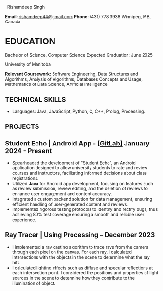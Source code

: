 ﻿` `Rishamdeep Singh  

**Email**: <rishamdeep44@gmail.com> 		**Phone**: (431) 778 3938	  	Winnipeg, MB, Canada 


# **EDUCATION**  

Bachelor of Science, Computer Science   	 	 	         Expected Graduation: June 2025  

University of Manitoba 

**Relevant Coursework:** Software Engineering, Data Structures and Algorithms, Analysis of Algorithms, Databases Concepts and Usage, Mathematics of Data Science, Artificial Intelligence 
## **TECHNICAL SKILLS**  

- Languages: Java, JavaScript, Python, C, C++, Prolog, Processing.

## **PROJECTS**  

## Student Echo | Android App - [[GitLab](https://code.cs.umanitoba.ca/comp3350-winter2024/KeyValuePairs-a02-8)[\]](https://github.com/WilliamOdumah/Student-Echo)                                                                            January 2024 - Present 
- Spearheaded the development of "Student Echo", an Android application designed to allow university students to rate and review courses and instructors, facilitating informed decisions about class registrations. 
- Utilized **Java** for Android app development, focusing on features such as review submission, review editing, and the deletion of reviews to enhance user engagement and content accuracy. 
- Integrated a custom backend solution for data management, ensuring efficient handling of user-generated content and reviews. 
- Implemented rigorous testing protocols to identify and rectify bugs, thus achieving 80% test coverage ensuring a smooth and reliable user experience. 

## Ray Tracer | Using Processing – 							December 2023

- I implemented a ray casting algorithm to trace rays from the camera through each pixel on the canvas. For each ray, I calculated intersections with the objects in the scene to determine what the ray hits.
- I calculated lighting effects such as diffuse and specular reflections at each intersection point. I considered the positions and properties of light sources in the scene to determine how they contribute to the illumination of object.

 


[ref1]: Aspose.Words.db962e01-6f57-42f6-9d01-71f01b67711a.001.png
